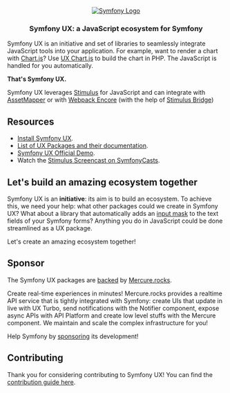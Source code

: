 <p align="center"><a href="https://symfony.com" target="_blank">
    <img src="https://symfony.com/logos/symfony_dynamic_01.svg" alt="Symfony Logo">
</a></p>

<h3 align="center">
    Symfony UX: a JavaScript ecosystem for Symfony
</h3>

Symfony UX is an initiative and set of libraries to seamlessly
integrate JavaScript tools into your application. For example,
want to render a chart with [Chart.js](https://www.chartjs.org/)? Use
[UX Chart.js](https://symfony.com/bundles/ux-chartjs/current/index.html)
to build the chart in PHP. The JavaScript is handled for you automatically.

**That's Symfony UX.**

Symfony UX leverages [Stimulus](https://stimulus.hotwired.dev/) for JavaScript
and can integrate with [AssetMapper](https://symfony.com/doc/current/frontend/asset_mapper.html)
or with [Webpack Encore](https://github.com/symfony/webpack-encore)
(with the help of [Stimulus Bridge](https://github.com/symfony/stimulus-bridge))

## Resources

-   [Install Symfony UX](https://symfony.com/doc/current/frontend/ux.html).
-   [List of UX Packages and their documentation](https://symfony.com/bundles/StimulusBundle/current/index.html#the-ux-packages).
-   [Symfony UX Official Demo](https://ux.symfony.com).
-   Watch the [Stimulus Screencast on SymfonyCasts](https://symfonycasts.com/screencast/stimulus).

## Let's build an amazing ecosystem together

Symfony UX is an **initiative**: its aim is to build an ecosystem. To achieve this,
we need your help: what other packages could we create in Symfony UX? What about a
library that automatically adds an [input mask](https://imask.js.org/) to the text
fields of your Symfony forms? Anything you do in JavaScript could be done
streamlined as a UX package.

Let's create an amazing ecosystem together!

## Sponsor

The Symfony UX packages are [backed][1] by [Mercure.rocks][2].

Create real-time experiences in minutes! Mercure.rocks provides a realtime API service
that is tightly integrated with Symfony: create UIs that update in live with UX Turbo,
send notifications with the Notifier component, expose async APIs with API Platform and
create low level stuffs with the Mercure component. We maintain and scale the complex
infrastructure for you!

Help Symfony by [sponsoring][3] its development!

## Contributing

Thank you for considering contributing to Symfony UX! You can find the [contribution guide here](CONTRIBUTING.md).

[1]: https://symfony.com/backers
[2]: https://mercure.rocks
[3]: https://symfony.com/sponsor
